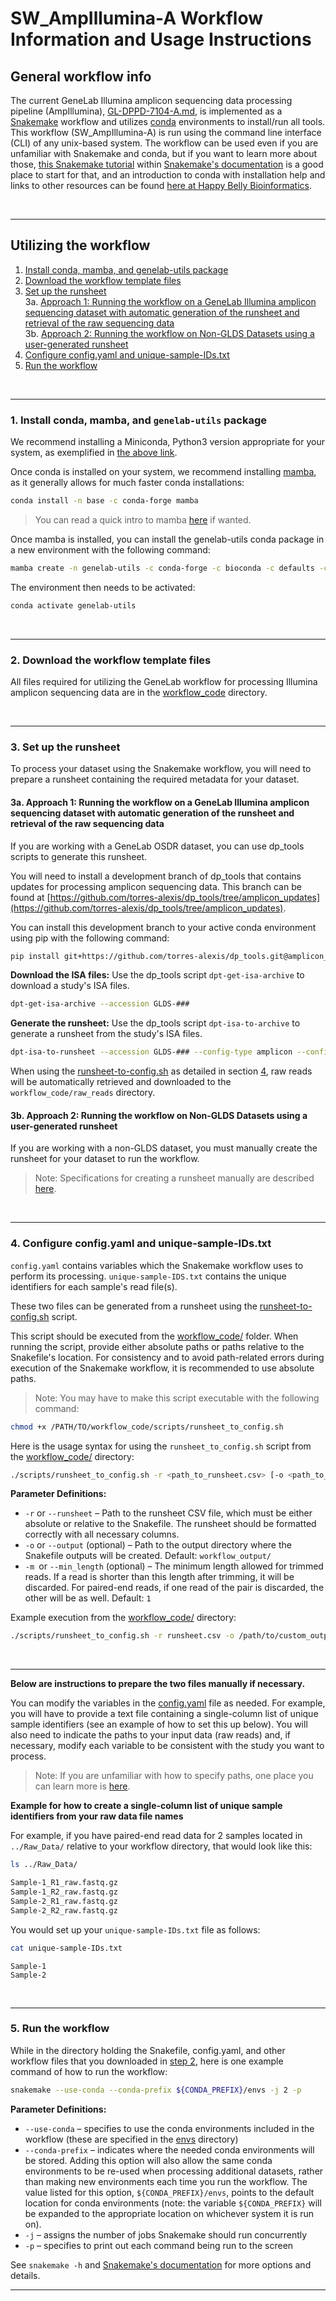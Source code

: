 # SW_AmpIllumina-A Workflow Information and Usage Instructions <!-- omit in toc -->


## General workflow info <!-- omit in toc -->
The current GeneLab Illumina amplicon sequencing data processing pipeline (AmpIllumina), [GL-DPPD-7104-A.md](../../Pipeline_GL-DPPD-7104_Versions/GL-DPPD-7104-A.md), is implemented as a [Snakemake](https://snakemake.readthedocs.io/en/stable/) workflow and utilizes [conda](https://docs.conda.io/en/latest/) environments to install/run all tools. This workflow (SW_AmpIllumina-A) is run using the command line interface (CLI) of any unix-based system. The workflow can be used even if you are unfamiliar with Snakemake and conda, but if you want to learn more about those, [this Snakemake tutorial](https://snakemake.readthedocs.io/en/stable/tutorial/tutorial.html) within [Snakemake's documentation](https://snakemake.readthedocs.io/en/stable/) is a good place to start for that, and an introduction to conda with installation help and links to other resources can be found [here at Happy Belly Bioinformatics](https://astrobiomike.github.io/unix/conda-intro).  

<br>

---

## Utilizing the workflow <!-- omit in toc -->

1. [Install conda, mamba, and genelab-utils package](#1-install-conda-mamba-and-genelab-utils-package)
2. [Download the workflow template files](#2-download-the-workflow-template-files)
3. [Set up the runsheet](#3-set-up-the-runsheet) \
  3a. [Approach 1: Running the workflow on a GeneLab Illumina amplicon sequencing dataset with automatic generation of the runsheet and retrieval of the raw sequencing data](#3a-approach-1-running-the-workflow-on-a-genelab-illumina-amplicon-sequencing-dataset-with-automatic-generation-of-the-runsheet-and-retrieval-of-the-raw-sequencing-data) \
  3b. [Approach 2: Running the workflow on Non-GLDS Datasets using a user-generated runsheet](#3b-approach-2-running-the-workflow-on-non-glds-datasets-using-a-user-generated-runsheet)
4. [Configure config.yaml and unique-sample-IDs.txt](#4-configure-configyaml-and-unique-sample-idstxt)
5. [Run the workflow](#5-run-the-workflow)

<br>

___

### 1. Install conda, mamba, and `genelab-utils` package
We recommend installing a Miniconda, Python3 version appropriate for your system, as exemplified in [the above link](https://astrobiomike.github.io/unix/conda-intro#getting-and-installing-conda).  

Once conda is installed on your system, we recommend installing [mamba](https://github.com/mamba-org/mamba#mamba), as it generally allows for much faster conda installations:

```bash
conda install -n base -c conda-forge mamba
```

> You can read a quick intro to mamba [here](https://astrobiomike.github.io/unix/conda-intro#bonus-mamba-no-5) if wanted.

Once mamba is installed, you can install the genelab-utils conda package in a new environment with the following command:

```bash
mamba create -n genelab-utils -c conda-forge -c bioconda -c defaults -c astrobiomike 'genelab-utils>=1.1.02'
```

The environment then needs to be activated:

```bash
conda activate genelab-utils
```

<br>

___

### 2. Download the workflow template files
All files required for utilizing the GeneLab workflow for processing Illumina amplicon sequencing data are in the [workflow_code](workflow_code) directory. 

<!-- To get a copy of the latest SW_AmpIllumina-A version on to your system, run the following command:

```bash
GL-get-workflow Amplicon-Illumina
```

This downloaded the workflow into a directory called `SW_AmpIllumina-*/`, with the workflow version number at the end.

> Note: If wanting an earlier version, the wanted version can be provided as an optional argument like so:
> ```bash
> GL-get-workflow Amplicon-Illumina --wanted-version 1.0.0
> ``` -->
>

<br>

___
### 3. Set up the runsheet

To process your dataset using the Snakemake workflow, you will need to prepare a runsheet containing the required metadata for your dataset.

#### 3a. Approach 1: Running the workflow on a GeneLab Illumina amplicon sequencing dataset with automatic generation of the runsheet and retrieval of the raw sequencing data

If you are working with a GeneLab OSDR dataset, you can use dp_tools scripts to generate this runsheet.

You will need to install a development branch of dp_tools that contains updates for processing amplicon sequencing data. This branch can be found at [https://github.com/torres-alexis/dp_tools/tree/amplicon_updates](https://github.com/torres-alexis/dp_tools/tree/amplicon_updates).

You can install this development branch to your active conda environment using pip with the following command:
```bash
pip install git+https://github.com/torres-alexis/dp_tools.git@amplicon_updates
```

**Download the ISA files:** Use the dp_tools script `dpt-get-isa-archive` to download a study's ISA files.
```bash
dpt-get-isa-archive --accession GLDS-###
```
**Generate the runsheet:** Use the dp_tools script `dpt-isa-to-archive` to generate a runsheet from the study's ISA files.

```bash
dpt-isa-to-runsheet --accession GLDS-### --config-type amplicon --config-version Latest --isa-archive /path/to/GLDS-###_GLDS-###-ISA.zip
```

When using the [runsheet-to-config.sh](workflow_code/scripts/runsheet-to-config.sh) as detailed in section [4](#4-configure-configyaml-and-unique-sample-idstxt), raw reads will be automatically retrieved and downloaded to the `workflow_code/raw_reads` directory.


#### 3b. Approach 2: Running the workflow on Non-GLDS Datasets using a user-generated runsheet

If you are working with a non-GLDS dataset, you must manually create the runsheet for your dataset to run the workflow.

> Note: Specifications for creating a runsheet manually are described [here](examples/runsheet/README.md).

<br>

___

### 4. Configure config.yaml and unique-sample-IDs.txt

`config.yaml` contains variables which the Snakemake workflow uses to perform its processing. `unique-sample-IDS.txt` contains the unique identifiers for each sample's read file(s).

These two files can be generated from a runsheet using the [runsheet-to-config.sh](workflow_code/scripts/runsheet-to-config.sh) script.

This script should be executed from the [workflow_code/](workflow_code/) folder. When running the script, provide either absolute paths or paths relative to the Snakefile's location. For consistency and to avoid path-related errors during execution of the Snakemake workflow, it is recommended to use absolute paths.

> Note: You may have to make this script executable with the following command: 

```bash
chmod +x /PATH/TO/workflow_code/scripts/runsheet_to_config.sh
```

Here is the usage syntax for using the `runsheet_to_config.sh` script from the [workflow_code/](workflow_code/) directory:

```bash
./scripts/runsheet_to_config.sh -r <path_to_runsheet.csv> [-o <path_to_output_directory>] [-m <minimum_trimmed_read_length>]
```

**Parameter Definitions:**

* `-r` or `--runsheet` – Path to the runsheet CSV file, which must be either absolute or relative to the Snakefile. The runsheet should be formatted correctly with all necessary columns.
* `-o` or `--output` (optional) – Path to the output directory where the Snakefile outputs will be created. Default: `workflow_output/`
* `-m `or `--min_length` (optional) – The minimum length allowed for trimmed reads. If a read is shorter than this length after trimming, it will be discarded. For paired-end reads, if one read of the pair is discarded, the other will be as well. Default: `1`

Example execution from the [workflow_code/](workflow_code/) directory:
```bash
./scripts/runsheet_to_config.sh -r runsheet.csv -o /path/to/custom_outputs_directory/ -m 1
```

<br> 

___

**Below are instructions to prepare the two files manually if necessary.**

You can modify the variables in the [config.yaml](workflow_code/config.yaml) file as needed. For example, you will have to provide a text file containing a single-column list of unique sample identifiers (see an example of how to set this up below). You will also need to indicate the paths to your input data (raw reads) and, if necessary, modify each variable to be consistent with the study you want to process. 

> Note: If you are unfamiliar with how to specify paths, one place you can learn more is [here](https://astrobiomike.github.io/unix/getting-started#the-unix-file-system-structure).  

**Example for how to create a single-column list of unique sample identifiers from your raw data file names**

For example, if you have paired-end read data for 2 samples located in `../Raw_Data/` relative to your workflow directory, that would look like this:

```bash
ls ../Raw_Data/
```

```bash
Sample-1_R1_raw.fastq.gz
Sample-1_R2_raw.fastq.gz
Sample-2_R1_raw.fastq.gz
Sample-2_R2_raw.fastq.gz
```

You would set up your `unique-sample-IDs.txt` file as follows:

```bash
cat unique-sample-IDs.txt
```

```
Sample-1
Sample-2
```

<br>

___

### 5. Run the workflow

While in the directory holding the Snakefile, config.yaml, and other workflow files that you downloaded in [step 2](#2-download-the-workflow-template-files), here is one example command of how to run the workflow:

```bash
snakemake --use-conda --conda-prefix ${CONDA_PREFIX}/envs -j 2 -p
```

**Parameter Definitions:**

* `--use-conda` – specifies to use the conda environments included in the workflow (these are specified in the [envs](workflow_code/envs) directory)
* `--conda-prefix` – indicates where the needed conda environments will be stored. Adding this option will also allow the same conda environments to be re-used when processing additional datasets, rather than making new environments each time you run the workflow. The value listed for this option, `${CONDA_PREFIX}/envs`, points to the default location for conda environments (note: the variable `${CONDA_PREFIX}` will be expanded to the appropriate location on whichever system it is run on).
* `-j` – assigns the number of jobs Snakemake should run concurrently
* `-p` – specifies to print out each command being run to the screen

See `snakemake -h` and [Snakemake's documentation](https://snakemake.readthedocs.io/en/stable/) for more options and details.

---